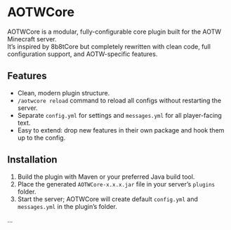 # AOTWCore



AOTWCore is a modular, fully-configurable core plugin built for the AOTW Minecraft server.  
It’s inspired by 8b8tCore but completely rewritten with clean code, full configuration support, and AOTW-specific features.

## Features


- Clean, modern plugin structure.
- `/aotwcore reload` command to reload all configs without restarting the server.
- Separate `config.yml` for settings and `messages.yml` for all player-facing text.
- Easy to extend: drop new features in their own package and hook them up to the config.

## Installation



1. Build the plugin with Maven or your preferred Java build tool.
2. Place the generated `AOTWCore-x.x.x.jar` file in your server’s `plugins` folder.
3. Start the server; AOTWCore will create default `config.yml` and `messages.yml` in the plugin’s folder.

...
